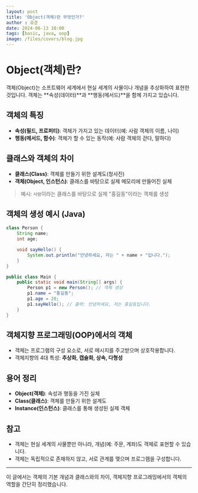 ```yaml
---
layout: post
title: 'Object(객체)란 무엇인가?'
author : 효준
date: 2024-06-13 10:00
tags: [basic, java, oop]
image: /files/covers/blog.jpg
---
```


# Object(객체)란?

객체(Object)는 소프트웨어 세계에서 현실 세계의 사물이나 개념을 추상화하여 표현한 것입니다. 객체는 **속성(데이터)**과 **행동(메서드)**을 함께 가지고 있습니다.

## 객체의 특징
- **속성(필드, 프로퍼티)**: 객체가 가지고 있는 데이터(예: 사람 객체의 이름, 나이)
- **행동(메서드, 함수)**: 객체가 할 수 있는 동작(예: 사람 객체의 걷다, 말하다)

## 클래스와 객체의 차이
- **클래스(Class)**: 객체를 만들기 위한 설계도(청사진)
- **객체(Object, 인스턴스)**: 클래스를 바탕으로 실제 메모리에 만들어진 실체

> 예시: `사람`이라는 클래스를 바탕으로 실제 "홍길동"이라는 객체를 생성

## 객체의 생성 예시 (Java)
```java
class Person {
    String name;
    int age;

    void sayHello() {
        System.out.println("안녕하세요, 저는 " + name + "입니다.");
    }
}

public class Main {
    public static void main(String[] args) {
        Person p1 = new Person(); // 객체 생성
        p1.name = "홍길동";
        p1.age = 20;
        p1.sayHello(); // 출력: 안녕하세요, 저는 홍길동입니다.
    }
}
```

## 객체지향 프로그래밍(OOP)에서의 객체
- 객체는 프로그램의 구성 요소로, 서로 메시지를 주고받으며 상호작용합니다.
- 객체지향의 4대 특성: **추상화, 캡슐화, 상속, 다형성**

## 용어 정리
- **Object(객체)**: 속성과 행동을 가진 실체
- **Class(클래스)**: 객체를 만들기 위한 설계도
- **Instance(인스턴스)**: 클래스를 통해 생성된 실제 객체

## 참고
- 객체는 현실 세계의 사물뿐만 아니라, 개념(예: 주문, 계좌)도 객체로 표현할 수 있습니다.
- 객체는 독립적으로 존재하지 않고, 서로 관계를 맺으며 프로그램을 구성합니다.

---

이 글에서는 객체의 기본 개념과 클래스와의 차이, 객체지향 프로그래밍에서의 객체의 역할을 간단히 정리했습니다. 